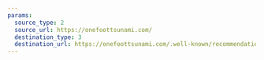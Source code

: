```yaml
---
params:
  source_type: 2
  source_url: https://onefoottsunami.com/
  destination_type: 3
  destination_url: https://onefoottsunami.com/.well-known/recommendations.opml
---
```

